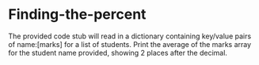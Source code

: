 # Finding-the-percent
The provided code stub will read in a dictionary containing key/value pairs of name:[marks] for a list of students. Print the average of the marks array for the student name provided, showing 2 places after the decimal. 
